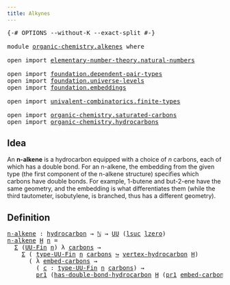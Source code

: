 ```yaml
---
title: Alkynes
---
```


<pre class="Agda"><a id="33" class="Symbol">{-#</a> <a id="37" class="Keyword">OPTIONS</a> <a id="45" class="Pragma">--without-K</a> <a id="57" class="Pragma">--exact-split</a> <a id="71" class="Symbol">#-}</a>

<a id="76" class="Keyword">module</a> <a id="83" href="organic-chemistry.alkenes.html" class="Module">organic-chemistry.alkenes</a> <a id="109" class="Keyword">where</a>

<a id="116" class="Keyword">open</a> <a id="121" class="Keyword">import</a> <a id="128" href="elementary-number-theory.natural-numbers.html" class="Module">elementary-number-theory.natural-numbers</a>

<a id="170" class="Keyword">open</a> <a id="175" class="Keyword">import</a> <a id="182" href="foundation.dependent-pair-types.html" class="Module">foundation.dependent-pair-types</a>
<a id="214" class="Keyword">open</a> <a id="219" class="Keyword">import</a> <a id="226" href="foundation.universe-levels.html" class="Module">foundation.universe-levels</a>
<a id="253" class="Keyword">open</a> <a id="258" class="Keyword">import</a> <a id="265" href="foundation.embeddings.html" class="Module">foundation.embeddings</a>

<a id="288" class="Keyword">open</a> <a id="293" class="Keyword">import</a> <a id="300" href="univalent-combinatorics.finite-types.html" class="Module">univalent-combinatorics.finite-types</a>

<a id="338" class="Keyword">open</a> <a id="343" class="Keyword">import</a> <a id="350" href="organic-chemistry.saturated-carbons.html" class="Module">organic-chemistry.saturated-carbons</a>
<a id="386" class="Keyword">open</a> <a id="391" class="Keyword">import</a> <a id="398" href="organic-chemistry.hydrocarbons.html" class="Module">organic-chemistry.hydrocarbons</a>
</pre>
## Idea

An **n-alkene** is a hydrocarbon equipped with a choice of $n$ carbons, each of which has a double bond. For an n-alkene, the embedding from the given type (the first component of the n-alkene structure) specifies which carbons have double bonds. For example, 1-butene and but-2-ene have the same geometry, and the embedding is what differentiates them (while the third tautometer, isobutylene, is branched, thus has a different geometry).

## Definition

<pre class="Agda"><a id="n-alkene"></a><a id="907" href="organic-chemistry.alkenes.html#907" class="Function">n-alkene</a> <a id="916" class="Symbol">:</a> <a id="918" href="organic-chemistry.hydrocarbons.html#1564" class="Function">hydrocarbon</a> <a id="930" class="Symbol">→</a> <a id="932" href="elementary-number-theory.natural-numbers.html#1530" class="Datatype">ℕ</a> <a id="934" class="Symbol">→</a> <a id="936" href="foundation-core.universe-levels.html#235" class="Primitive">UU</a> <a id="939" class="Symbol">(</a><a id="940" href="Agda.Primitive.html#780" class="Primitive">lsuc</a> <a id="945" href="Agda.Primitive.html#764" class="Primitive">lzero</a><a id="950" class="Symbol">)</a>
<a id="952" href="organic-chemistry.alkenes.html#907" class="Function">n-alkene</a> <a id="961" href="organic-chemistry.alkenes.html#961" class="Bound">H</a> <a id="963" href="organic-chemistry.alkenes.html#963" class="Bound">n</a> <a id="965" class="Symbol">=</a>
  <a id="969" href="foundation-core.dependent-pair-types.html#515" class="Record">Σ</a> <a id="971" class="Symbol">(</a><a id="972" href="univalent-combinatorics.finite-types.html#5852" class="Function">UU-Fin</a> <a id="979" href="organic-chemistry.alkenes.html#963" class="Bound">n</a><a id="980" class="Symbol">)</a> <a id="982" class="Symbol">λ</a> <a id="984" href="organic-chemistry.alkenes.html#984" class="Bound">carbons</a> <a id="992" class="Symbol">→</a>
    <a id="998" href="foundation-core.dependent-pair-types.html#515" class="Record">Σ</a> <a id="1000" class="Symbol">(</a> <a id="1002" href="univalent-combinatorics.finite-types.html#5914" class="Function">type-UU-Fin</a> <a id="1014" href="organic-chemistry.alkenes.html#963" class="Bound">n</a> <a id="1016" href="organic-chemistry.alkenes.html#984" class="Bound">carbons</a> <a id="1024" href="foundation-core.embeddings.html#1074" class="Function Operator">↪</a> <a id="1026" href="organic-chemistry.hydrocarbons.html#2659" class="Function">vertex-hydrocarbon</a> <a id="1045" href="organic-chemistry.alkenes.html#961" class="Bound">H</a><a id="1046" class="Symbol">)</a>
      <a id="1054" class="Symbol">(</a> <a id="1056" class="Symbol">λ</a> <a id="1058" href="organic-chemistry.alkenes.html#1058" class="Bound">embed-carbons</a> <a id="1072" class="Symbol">→</a>
        <a id="1082" class="Symbol">(</a> <a id="1084" href="organic-chemistry.alkenes.html#1084" class="Bound">c</a> <a id="1086" class="Symbol">:</a> <a id="1088" href="univalent-combinatorics.finite-types.html#5914" class="Function">type-UU-Fin</a> <a id="1100" href="organic-chemistry.alkenes.html#963" class="Bound">n</a> <a id="1102" href="organic-chemistry.alkenes.html#984" class="Bound">carbons</a><a id="1109" class="Symbol">)</a> <a id="1111" class="Symbol">→</a>
        <a id="1121" href="foundation-core.dependent-pair-types.html#605" class="Field">pr1</a> <a id="1125" class="Symbol">(</a><a id="1126" href="organic-chemistry.saturated-carbons.html#1682" class="Function">has-double-bond-hydrocarbon</a> <a id="1154" href="organic-chemistry.alkenes.html#961" class="Bound">H</a> <a id="1156" class="Symbol">(</a><a id="1157" href="foundation-core.dependent-pair-types.html#605" class="Field">pr1</a> <a id="1161" href="organic-chemistry.alkenes.html#1058" class="Bound">embed-carbons</a> <a id="1175" href="organic-chemistry.alkenes.html#1084" class="Bound">c</a><a id="1176" class="Symbol">)))</a>
</pre>